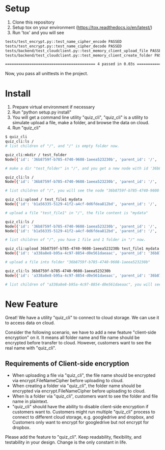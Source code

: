 # Setup
1. Clone this repository
2. Setup tox on your environment (https://tox.readthedocs.io/en/latest/)
3. Run 'tox' and you will see
```sh
tests/test_encrypt.py::test_name_cipher_encode PASSED                         [ 25%]
tests/test_encrypt.py::test_name_cipher_decode PASSED                         [ 50%]
tests/backend/test_cloudclient.py::test_memory_client_upload_file PASSED      [ 75%]
tests/backend/test_cloudclient.py::test_memory_client_create_folder PASSED    [100%]

========================================= 4 passed in 0.03s =========================================

```
Now, you pass all unittests in the project.

# Install
1. Prepare virtual environment if necessary
2. Run "python setup.py install"
3. You will get a command line utility "quiz_cli", "quiz_cli" is a utility to simulate upload a file, make a folder, and browse the data on cloud.
4. Run "quiz_cli"
```sh
$ quiz_cli 
quiz_cli:ls /
# list children of "/", and "/" is empty folder now.

quiz_cli:mkdir / test_folder
Node({'id': '36b8759f-b785-4740-9608-1aeea523230b', 'parent_id': '/', 'name': 'test_folder', 'is_dir': True})

# make a dir "test_folder" in "/", and you get a new node with id '36b8759f-b785-4740-9608-1aeea523230b'

quiz_cli:ls /
Node({'id': '36b8759f-b785-4740-9608-1aeea523230b', 'parent_id': '/', 'name': 'test_folder', 'is_dir': True})

# list children of "/", you will see the node "36b8759f-b785-4740-9608-1aeea523230b"

quiz_cli:upload / test_file1 mydata
Node({'id': 'b1a56335-5129-41f2-a4cf-0d6fdea812bd', 'parent_id': '/', 'name': 'test_file1', 'is_dir': False})

# upload a file "test_file1" in "/", the file content is "mydata"

quiz_cli:ls /
Node({'id': '36b8759f-b785-4740-9608-1aeea523230b', 'parent_id': '/', 'name': 'test_folder', 'is_dir': True})
Node({'id': 'b1a56335-5129-41f2-a4cf-0d6fdea812bd', 'parent_id': '/', 'name': 'test_file1', 'is_dir': False})

# list children of "/", you have 1 file and 1 folder in "/" now.

quiz_cli:upload 36b8759f-b785-4740-9608-1aeea523230b test_file1 mydata
Node({'id': 'a338a8e8-b95a-4c97-8854-d0e561daeaac', 'parent_id': '36b8759f-b785-4740-9608-1aeea523230b', 'name': 'test_file1', 'is_dir': False})

# upload a file into folder "36b8759f-b785-4740-9608-1aeea523230b"

quiz_cli:ls 36b8759f-b785-4740-9608-1aeea523230b
Node({'id': 'a338a8e8-b95a-4c97-8854-d0e561daeaac', 'parent_id': '36b8759f-b785-4740-9608-1aeea523230b', 'name': 'test_file1', 'is_dir': False})

# list children of "a338a8e8-b95a-4c97-8854-d0e561daeaac", you will see the file you uploaded.

```

# New Feature
Great! We have a utility "quiz_cli" to connect to cloud storage. We can use it to access data on cloud.

Consider the following scenario, we have to add a new feature "client-side encryption" on it.
It means all folder name and file name should be encrypted before transfer to cloud. However,
customers want to see the real name with "quiz_cli".

## Requirements of Client-side encryption
- When uploading a file via "quiz_cli", the file name should be encrypted via encrypt.FileNameCipher before uploading to cloud.
- When creating a folder via "quiz_cli", the folder name should be encrypted via encrypt.FileNameCipher before uploading to cloud.
- When ls a folder via "quiz_cli", customers want to see the folder and file name in plaintext.
- "quiz_cli" should have the ability to disable client-side encryption if customers want to. Customers might run multiple "quiz_cli"
  process to connect to different cloud storage, e.g. googledrive and dropbox, and Customers only want to encrypt for googledrive but
  not encrypt for dropbox.

Please add the feature to "quiz_cli". Keep readability, flexibility, and testability in your design. Change is the only constant in life.
